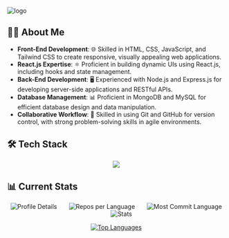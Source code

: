 
![logo](https://github.com/HFsa-RaShid/HFsa-RaShid/blob/main/banner.gif)

## 👩‍💻 About Me

- **Front-End Development**: 🌐 Skilled in HTML, CSS, JavaScript, and Tailwind CSS to create responsive, visually appealing web applications.
- **React.js Expertise**: ⚛️ Proficient in building dynamic UIs using React.js, including hooks and state management.
- **Back-End Development**: 🖥️ Experienced with Node.js and Express.js for developing server-side applications and RESTful APIs.
- **Database Management**: 📊 Proficient in MongoDB and MySQL for efficient database design and data manipulation.
- **Collaborative Workflow**: 🤝 Skilled in using Git and GitHub for version control, with strong problem-solving skills in agile environments.


## 🛠️ Tech Stack
<p align="center">
  <a>
    <img src="https://skillicons.dev/icons?i=c,html,css,tailwind,javascript,react,nodejs,express,mongodb,mysql,firebase" />
  </a>
</p>


## 📊 Current Stats
<div align="center">
  
![Profile Details](http://github-profile-summary-cards.vercel.app/api/cards/profile-details?username=HFsa-RaShid&theme=radical) &nbsp;&nbsp;&nbsp;&nbsp;&nbsp; 
![Repos per Language](http://github-profile-summary-cards.vercel.app/api/cards/repos-per-language?username=HFsa-RaShid&theme=radical) &nbsp;&nbsp;&nbsp;&nbsp;&nbsp; 
![Most Commit Language](http://github-profile-summary-cards.vercel.app/api/cards/most-commit-language?username=HFsa-RaShid&theme=radical) &nbsp;&nbsp;&nbsp;&nbsp;&nbsp; 
![Stats](http://github-profile-summary-cards.vercel.app/api/cards/stats?username=HFsa-RaShid&theme=radical)

[![Top Languages](https://github-readme-stats.vercel.app/api/top-langs/?username=HFsa-RaShid&layout=compact&theme=radical)](https://github.com/HFsa-RaShid)

</div>








